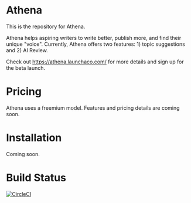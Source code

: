 # Athena
This is the repository for Athena. 

Athena helps aspiring writers to write better, publish more, and find their unique "voice". Currently, Athena offers two features: 1) topic suggestions and 2) AI Review. 

Check out https://athena.launchaco.com/ for more details and sign up for the beta launch.

# Pricing
Athena uses a freemium model. Features and pricing details are coming soon.

# Installation
Coming soon.

# Build Status
[![CircleCI](https://circleci.com/gh/ianxxiao/use-athena/tree/master.svg?style=svg)](https://circleci.com/gh/ianxxiao/use-athena/tree/master)
